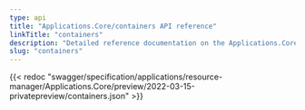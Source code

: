 ```yaml
---
type: api
title: "Applications.Core/containers API reference"
linkTitle: "containers"
description: "Detailed reference documentation on the Applications.Core/containers API"
slug: "containers"
---
```


{{< redoc "swagger/specification/applications/resource-manager/Applications.Core/preview/2022-03-15-privatepreview/containers.json" >}}

